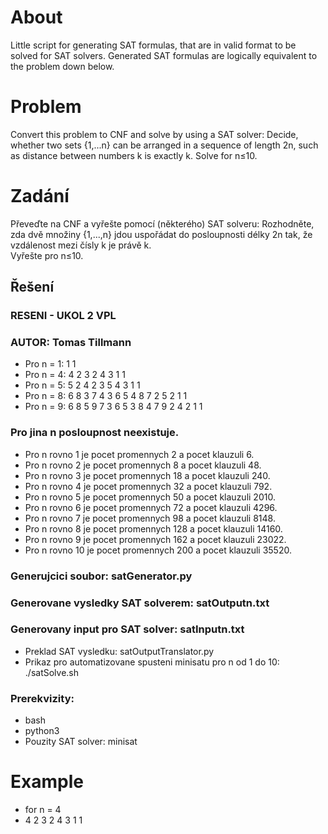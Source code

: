 # About
Little script for generating SAT formulas, that are in valid format to be solved for SAT solvers. Generated SAT formulas are logically equivalent to the problem down below.

# Problem
Convert this problem to CNF and solve by using a SAT solver: Decide, whether two sets {1,...n} can be arranged in a sequence of length 2n, such as distance between numbers k is exactly k.
Solve for n≤10.

# Zadání
Převeďte na CNF a vyřešte pomocí (některého) SAT solveru:  Rozhodněte, zda dvě množiny {1,...,n} jdou uspořádat do posloupnosti délky 2n tak, že vzdálenost mezi čísly k je právě k.  
Vyřešte pro n≤10.

## Řešení
### RESENI - UKOL 2 VPL
### AUTOR: Tomas Tillmann

* Pro n = 1: 1 1 
* Pro n = 4: 4 2 3 2 4 3 1 1 
* Pro n = 5: 5 2 4 2 3 5 4 3 1 1 
* Pro n = 8: 6 8 3 7 4 3 6 5 4 8 7 2 5 2 1 1 
* Pro n = 9: 6 8 5 9 7 3 6 5 3 8 4 7 9 2 4 2 1 1 

### Pro jina n posloupnost neexistuje.

* Pro n rovno 1 je pocet promennych 2 a pocet klauzuli 6.
* Pro n rovno 2 je pocet promennych 8 a pocet klauzuli 48.
* Pro n rovno 3 je pocet promennych 18 a pocet klauzuli 240.
* Pro n rovno 4 je pocet promennych 32 a pocet klauzuli 792.
* Pro n rovno 5 je pocet promennych 50 a pocet klauzuli 2010.
* Pro n rovno 6 je pocet promennych 72 a pocet klauzuli 4296.
* Pro n rovno 7 je pocet promennych 98 a pocet klauzuli 8148.
* Pro n rovno 8 je pocet promennych 128 a pocet klauzuli 14160.
* Pro n rovno 9 je pocet promennych 162 a pocet klauzuli 23022.
* Pro n rovno 10 je pocet promennych 200 a pocet klauzuli 35520.

### Generujcici soubor: satGenerator.py
### Generovane vysledky SAT solverem: satOutputn.txt
### Generovany input pro SAT solver: satInputn.txt

* Preklad SAT vysledku: satOutputTranslator.py
* Prikaz pro automatizovane spusteni minisatu pro n od 1 do 10: ./satSolve.sh

### Prerekvizity:
* bash
* python3
* Pouzity SAT solver: minisat


# Example
* for n = 4
* 4 2 3 2 4 3 1 1
